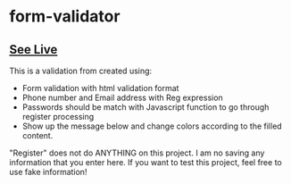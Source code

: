 # form-validator

## [See Live](https://juanitafadul.github.io/form-validator/)

This is a validation from created using:
  + Form validation with html validation format
  + Phone number and Email address with Reg expression
  + Passwords should be match with Javascript function to go through register processing
  + Show up the message below and change colors according to the filled content. 
  
  "Register" does not do ANYTHING on this project.
  I am no saving any information that you enter here. 
  If you want to test this project, feel free to use fake information! 
